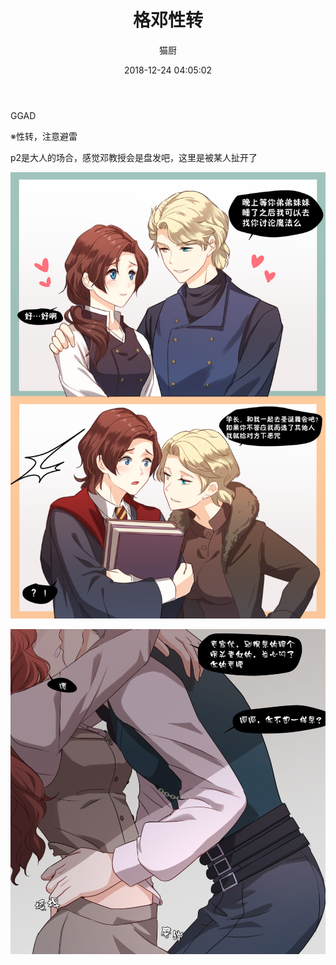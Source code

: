 ﻿---
layout: post
title: 格邓性转
date: 2018-12-24 04:05:02
updated: 2019-01-31 06:16:01
comments: true
categories: [Photo]
tags: [格邓, 神奇动物在哪里, ggad]
author: "猫厨"
description: ""
toc: true
---

<p>GGAD</p> 
<p>※性转，注意避雷</p> 
<p>p2是大人的场合，感觉邓教授会是盘发吧，这里是被某人扯开了<br /></p>

![](https://raw.githubusercontent.com/alicewish/meowchain247/master/img_cVZNdzJtQk9JV2VveDBhenFqbzNyb2p2a3hQL0ExeUExMnNtR2tQYkZ3VGpXUjNlYVFCd21BPT0.jpg)

![](https://raw.githubusercontent.com/alicewish/meowchain247/master/img_cVZNdzJtQk9JV2VveDBhenFqbzNyZ21jT0xSNkFrZlV6dzVlVm1OOXZsS05nUWtFdHdqTkxnPT0.jpg)